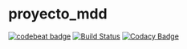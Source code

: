 # proyecto_mdd
[![codebeat badge](https://codebeat.co/badges/f3c7a218-3668-42a3-8a1d-217a0b80cee1)](https://codebeat.co/projects/github-com-dalvarez7484-proyecto_mdd-master)
[![Build Status](https://travis-ci.org/DALVAREZ7484/proyecto_mdd.svg?branch=master)](https://travis-ci.org/DALVAREZ7484/proyecto_mdd)
[![Codacy Badge](https://api.codacy.com/project/badge/Grade/d9b18c9a10df4d0f941497099be3a6ed)](https://www.codacy.com/app/daniel_alvarez_/proyecto_mdd?utm_source=github.com&amp;utm_medium=referral&amp;utm_content=DALVAREZ7484/proyecto_mdd&amp;utm_campaign=Badge_Grade)

